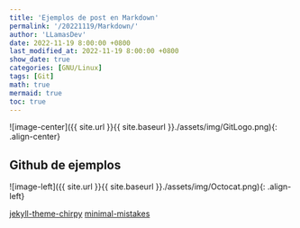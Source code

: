 ```yaml
---
title: 'Ejemplos de post en Markdown'
permalink: '/20221119/Markdown/'
author: 'LLamasDev'
date: 2022-11-19 8:00:00 +0800
last_modified_at: 2022-11-19 8:00:00 +0800
show_date: true
categories: [GNU/Linux]
tags: [Git]
math: true
mermaid: true
toc: true
---
```


![image-center]({{ site.url }}{{ site.baseurl }}./assets/img/GitLogo.png){: .align-center}

## Github de ejemplos

![image-left]({{ site.url }}{{ site.baseurl }}./assets/img/Octocat.png){: .align-left}

[jekyll-theme-chirpy](https://github.com/cotes2020/jekyll-theme-chirpy/tree/master/_posts)
[minimal-mistakes](https://github.com/mmistakes/minimal-mistakes/tree/master/docs/_posts)